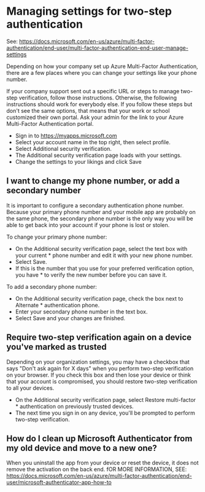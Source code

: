 # Managing settings for two-step authentication
See: https://docs.microsoft.com/en-us/azure/multi-factor-authentication/end-user/multi-factor-authentication-end-user-manage-settings

Depending on how your company set up Azure Multi-Factor Authentication, there are a few places where you can change your settings like your phone number.

If your company support sent out a specific URL or steps to manage two-step verification, follow those instructions. Otherwise, the following instructions should work for everybody else. If you follow these steps but don't see the same options, that means that your work or school customized their own portal. Ask your admin for the link to your Azure Multi-Factor Authentication portal.

* Sign in to https://myapps.microsoft.com
* Select your account name in the top right, then select profile.
* Select Additional security verification.
* The Additional security verification page loads with your settings.
* Change the settings to your likings and click Save

## I want to change my phone number, or add a secondary number
It is important to configure a secondary authentication phone number. Because your primary phone number and your mobile app are probably on the same phone, the secondary phone number is the only way you will be able to get back into your account if your phone is lost or stolen.

To change your primary phone number:  
* On the Additional security verification page, select the text box with your current * phone number and edit it with your new phone number.
* Select Save.
* If this is the number that you use for your preferred verification option, you have * to verify the new number before you can save it.

To add a secondary phone number:  
* On the Additional security verification page, check the box next to Alternate * authentication phone.
* Enter your secondary phone number in the text box.
* Select Save and your changes are finished.

## Require two-step verification again on a device you've marked as trusted
Depending on your organization settings, you may have a checkbox that says "Don't ask again for X days" when you perform two-step verification on your browser. If you check this box and then lose your device or think that your account is compromised, you should restore two-step verification to all your devices.

* On the Additional security verification page, select Restore multi-factor * authentication on previously trusted devices.
* The next time you sign in on any device, you'll be prompted to perform two-step verification.

## How do I clean up Microsoft Authenticator from my old device and move to a new one?
When you uninstall the app from your device or reset the device, it does not remove the activation on the back end. fOR MORE INFORMATION, SEE: https://docs.microsoft.com/en-us/azure/multi-factor-authentication/end-user/microsoft-authenticator-app-how-to